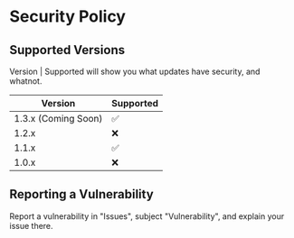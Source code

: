 # Security Policy

## Supported Versions

Version | Supported will show you what updates have security, and whatnot.

| Version | Supported          |
| ------- | ------------------ |
| 1.3.x (Coming Soon)   | :white_check_mark: |
| 1.2.x   | :x:                |
| 1.1.x   | :white_check_mark: |
| 1.0.x   | :x:                |

## Reporting a Vulnerability

Report a vulnerability in "Issues", subject "Vulnerability", and explain your issue there.
